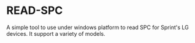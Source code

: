 # READ-SPC
A simple tool to use under windows platform to read SPC for Sprint's LG devices. It support a variety of models.

